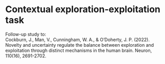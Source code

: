 # Contextual exploration-exploitation task
Follow-up study to:  
Cockburn, J., Man, V., Cunningham, W. A., & O’Doherty, J. P. (2022). Novelty and uncertainty regulate the balance between exploration and exploitation through distinct mechanisms in the human brain. Neuron, 110(16), 2691-2702.
